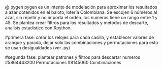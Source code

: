 @ pygen
pygen es un intento de modelación para aproximar los resultados a azar obtenidos en el baloto, lotería Colombiana.
Se escojen 6 números al azar, sin repetir y no importa el ordén. los numeros tiene un rango entre 1 y 45.
Se plantea crear filtros para los resultados y metodos de descarte, analisis estadistico con Rpython.


#primera fase:
crear los relojes para cada casilla, y establecer valores de aranque y parada, dejar solo las combinaciones y permutaciones
para esto se usan desigualdades (ver .py)

#segunda fase:
plantear patrones y filtros para descartar numeros
    #5864443200 Permutaciones
    #8145060 Combinaciones

